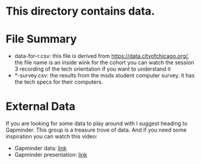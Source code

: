 # This directory contains data.




# File Summary
* data-for-r.csv: this file is derived from https://data.cityofchicago.org/, the file name is an inside wink for the cohort you can watch the session 3 recording of the tech orientation if you want to understand it
* *-survey.csv: the results from the msds student computer survey. it has the tech specs for their computers. 


# External Data
If you are looking for some data to play around with I suggest heading to Gapminder. This group is a treasure trove of data. And if you need some inspiration you can watch this video:

* Gapminder data: [link](https://www.gapminder.org/)
* Gapminder presentation: [link](https://youtu.be/18MZmVDv7uo)
